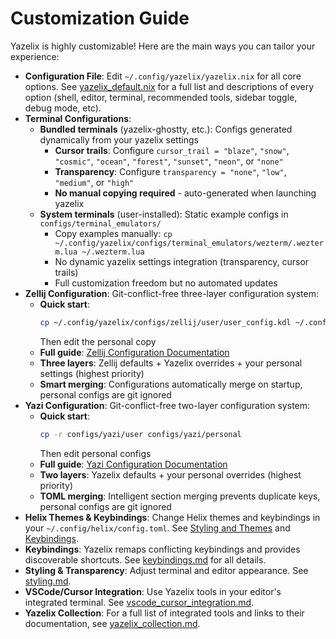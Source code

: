 # Customization Guide

Yazelix is highly customizable! Here are the main ways you can tailor your experience:

- **Configuration File**: Edit `~/.config/yazelix/yazelix.nix` for all core options. See [yazelix_default.nix](../yazelix_default.nix) for a full list and descriptions of every option (shell, editor, terminal, recommended tools, sidebar toggle, debug mode, etc).
- **Terminal Configurations**:
  - **Bundled terminals** (yazelix-ghostty, etc.): Configs generated dynamically from your yazelix settings
    - **Cursor trails**: Configure `cursor_trail = "blaze"`, `"snow"`, `"cosmic"`, `"ocean"`, `"forest"`, `"sunset"`, `"neon"`, or `"none"`
    - **Transparency**: Configure `transparency = "none"`, `"low"`, `"medium"`, or `"high"`
    - **No manual copying required** - auto-generated when launching yazelix
  - **System terminals** (user-installed): Static example configs in `configs/terminal_emulators/`
    - Copy examples manually: `cp ~/.config/yazelix/configs/terminal_emulators/wezterm/.wezterm.lua ~/.wezterm.lua`
    - No dynamic yazelix settings integration (transparency, cursor trails)
    - Full customization freedom but no automated updates
- **Zellij Configuration**: Git-conflict-free three-layer configuration system:
  - **Quick start**: 
    ```bash
    cp ~/.config/yazelix/configs/zellij/user/user_config.kdl ~/.config/yazelix/configs/zellij/personal/user_config.kdl
    ```
    Then edit the personal copy
  - **Full guide**: [Zellij Configuration Documentation](./zellij-configuration.md)
  - **Three layers**: Zellij defaults + Yazelix overrides + your personal settings (highest priority)
  - **Smart merging**: Configurations automatically merge on startup, personal configs are git ignored
- **Yazi Configuration**: Git-conflict-free two-layer configuration system:
  - **Quick start**: 
    ```bash
    cp -r configs/yazi/user configs/yazi/personal
    ```
    Then edit personal configs
  - **Full guide**: [Yazi Configuration Documentation](./yazi-configuration.md)
  - **Two layers**: Yazelix defaults + your personal overrides (highest priority)
  - **TOML merging**: Intelligent section merging prevents duplicate keys, personal configs are git ignored
- **Helix Themes & Keybindings**: Change Helix themes and keybindings in your `~/.config/helix/config.toml`. See [Styling and Themes](./styling.md) and [Keybindings](./keybindings.md).
- **Keybindings**: Yazelix remaps conflicting keybindings and provides discoverable shortcuts. See [keybindings.md](./keybindings.md) for all details.
- **Styling & Transparency**: Adjust terminal and editor appearance. See [styling.md](./styling.md).
- **VSCode/Cursor Integration**: Use Yazelix tools in your editor's integrated terminal. See [vscode_cursor_integration.md](./vscode_cursor_integration.md).
- **Yazelix Collection**: For a full list of integrated tools and links to their documentation, see [yazelix_collection.md](./yazelix_collection.md). 
